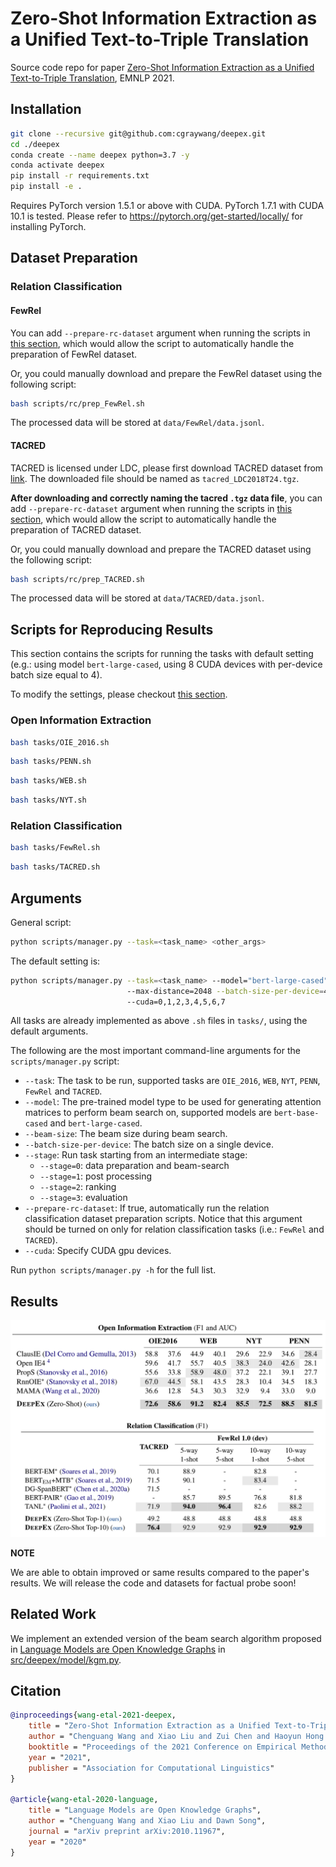 # Zero-Shot Information Extraction as a Unified Text-to-Triple Translation

Source code repo for paper [Zero-Shot Information Extraction as a Unified Text-to-Triple Translation](https://arxiv.org/pdf/2109.11171.pdf), EMNLP 2021.

## Installation

```bash
git clone --recursive git@github.com:cgraywang/deepex.git
cd ./deepex
conda create --name deepex python=3.7 -y
conda activate deepex
pip install -r requirements.txt
pip install -e .
```

Requires PyTorch version 1.5.1 or above with CUDA. PyTorch 1.7.1 with CUDA 10.1 is tested. Please refer to https://pytorch.org/get-started/locally/ for installing PyTorch.

## Dataset Preparation

### Relation Classification

#### FewRel

You can add `--prepare-rc-dataset` argument when running the scripts in [this section](#scripts-for-reproducing-results), which would allow the script to automatically handle the preparation of FewRel dataset.

Or, you could manually download and prepare the FewRel dataset using the following script:

```bash
bash scripts/rc/prep_FewRel.sh
```
The processed data will be stored at `data/FewRel/data.jsonl`.

#### TACRED

TACRED is licensed under LDC, please first download TACRED dataset from [link](https://catalog.ldc.upenn.edu/LDC2018T24). The downloaded file should be named as `tacred_LDC2018T24.tgz`.

**After downloading and correctly naming the tacred `.tgz` data file**, you can add `--prepare-rc-dataset` argument when running the scripts in [this section](#scripts-for-reproducing-results), which would allow the script to automatically handle the preparation of TACRED dataset.

Or, you could manually download and prepare the TACRED dataset using the following script:

```bash
bash scripts/rc/prep_TACRED.sh
```
The processed data will be stored at `data/TACRED/data.jsonl`.

## Scripts for Reproducing Results

This section contains the scripts for running the tasks with default setting (e.g.: using model `bert-large-cased`, using 8 CUDA devices with per-device batch size equal to 4).

To modify the settings, please checkout [this section](#arguments).

### Open Information Extraction
```bash
bash tasks/OIE_2016.sh
```
```bash
bash tasks/PENN.sh
```
```bash
bash tasks/WEB.sh
```
```bash
bash tasks/NYT.sh
```

### Relation Classification
```bash
bash tasks/FewRel.sh
```
```bash
bash tasks/TACRED.sh
```

## Arguments
General script:
```bash
python scripts/manager.py --task=<task_name> <other_args>
```

The default setting is:
```bash
python scripts/manager.py --task=<task_name> --model="bert-large-cased" --beam-size=6
                          --max-distance=2048 --batch-size-per-device=4 --stage=0
                          --cuda=0,1,2,3,4,5,6,7
```

All tasks are already implemented as above `.sh` files in `tasks/`, using the default arguments.

The following are the most important command-line arguments for the `scripts/manager.py` script:
- `--task`: The task to be run, supported tasks are `OIE_2016`, `WEB`, `NYT`, `PENN`, `FewRel` and `TACRED`.
- `--model`: The pre-trained model type to be used for generating attention matrices to perform beam search on, supported models are `bert-base-cased` and `bert-large-cased`.
- `--beam-size`: The beam size during beam search.
- `--batch-size-per-device`: The batch size on a single device.
- `--stage`: Run task starting from an intermediate stage:
    - `--stage=0`: data preparation and beam-search
    - `--stage=1`: post processing
    - `--stage=2`: ranking
    - `--stage=3`: evaluation
- `--prepare-rc-dataset`: If true, automatically run the relation classification dataset preparation scripts. Notice that this argument should be turned on only for relation classification tasks (i.e.: `FewRel` and `TACRED`).
- `--cuda`: Specify CUDA gpu devices.

Run `python scripts/manager.py -h` for the full list.

## Results

![](img/Table-Result.png)

**NOTE**

We are able to obtain improved or same results compared to the paper's results. We will release the code and datasets for factual probe soon!

## Related Work

We implement an extended version of the beam search algorithm proposed in [Language Models are Open Knowledge Graphs](https://arxiv.org/pdf/2010.11967.pdf) in [src/deepex/model/kgm.py](https://github.com/cgraywang/deepex/blob/main/src/deepex/model/kgm.py).

## Citation

```bibtex
@inproceedings{wang-etal-2021-deepex,
    title = "Zero-Shot Information Extraction as a Unified Text-to-Triple Translation",
    author = "Chenguang Wang and Xiao Liu and Zui Chen and Haoyun Hong and Jie Tang and Dawn Song",
    booktitle = "Proceedings of the 2021 Conference on Empirical Methods in Natural Language Processing",
    year = "2021",
    publisher = "Association for Computational Linguistics"
}

@article{wang-etal-2020-language,
    title = "Language Models are Open Knowledge Graphs",
    author = "Chenguang Wang and Xiao Liu and Dawn Song",
    journal = "arXiv preprint arXiv:2010.11967",
    year = "2020"
}
```